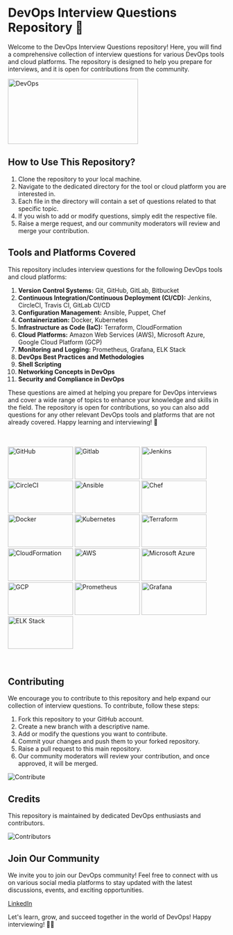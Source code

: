# DevOps Interview Questions Repository 🚀

Welcome to the DevOps Interview Questions repository! Here, you will find a comprehensive collection of interview questions for various DevOps tools and cloud platforms. The repository is designed to help you prepare for interviews, and it is open for contributions from the community.

<img src="https://upload.wikimedia.org/wikipedia/commons/thumb/0/05/Devops-toolchain.svg/1280px-Devops-toolchain.svg.png" alt="DevOps" height="150" width="300">


## How to Use This Repository?

1. Clone the repository to your local machine.
2. Navigate to the dedicated directory for the tool or cloud platform you are interested in.
3. Each file in the directory will contain a set of questions related to that specific topic.
4. If you wish to add or modify questions, simply edit the respective file.
5. Raise a merge request, and our community moderators will review and merge your contribution.

## Tools and Platforms Covered

This repository includes interview questions for the following DevOps tools and cloud platforms:

1. **Version Control Systems:** Git, GitHub, GitLab, Bitbucket
2. **Continuous Integration/Continuous Deployment (CI/CD):** Jenkins, CircleCI, Travis CI, GitLab CI/CD
3. **Configuration Management:** Ansible, Puppet, Chef
4. **Containerization:** Docker, Kubernetes
5. **Infrastructure as Code (IaC):** Terraform, CloudFormation
6. **Cloud Platforms:** Amazon Web Services (AWS), Microsoft Azure, Google Cloud Platform (GCP)
7. **Monitoring and Logging:** Prometheus, Grafana, ELK Stack
8. **DevOps Best Practices and Methodologies**
9. **Shell Scripting**
10. **Networking Concepts in DevOps**
11. **Security and Compliance in DevOps**

These questions are aimed at helping you prepare for DevOps interviews and cover a wide range of topics to enhance your knowledge and skills in the field. The repository is open for contributions, so you can also add questions for any other relevant DevOps tools and platforms that are not already covered. Happy learning and interviewing! 🚀
</br>
</br>
</br>

<image src="https://git-scm.com/images/logos/downloads/Git-Logo-2Color.png" alt="GitHub" height="75" width="150"> <image src="https://upload.wikimedia.org/wikipedia/commons/thumb/e/e1/GitLab_logo.svg/2560px-GitLab_logo.svg.png" alt="Gitlab" height="75" width="150"> <image src="https://cdn.icon-icons.com/icons2/2699/PNG/512/jenkins_logo_icon_167854.png" alt="Jenkins" height="75" width="150">  <image src="https://cdn.icon-icons.com/icons2/2699/PNG/512/circleci_logo_icon_168423.png" alt="CircleCI" height="75" width="150"> <image src="https://upload.wikimedia.org/wikipedia/commons/0/05/Ansible_Logo.png" alt="Ansible" height="75" width="150"> <image src="https://datanextsolutions.com/wp-content/uploads/2017/12/chef-logo.png" alt="Chef" height="75" width="150"> <image src="https://upload.wikimedia.org/wikipedia/commons/7/79/Docker_%28container_engine%29_logo.png" alt="Docker" height="75" width="150"> <image src="https://kubernetes.io/images/kubernetes-horizontal-color.png" alt="Kubernetes" height="75" width="150"> <image src="https://boxboat.com/2020/02/04/writing-a-custom-terraform-provider/featured.png" alt="Terraform" height="75" width="150"> <image src="https://i0.wp.com/foxutech.com/wp-content/uploads/2017/09/AWS-CloudFormation-1.png?fit=640%2C366&ssl=1" alt="CloudFormation" height="75" width="150"> <image src="https://upload.wikimedia.org/wikipedia/commons/thumb/9/93/Amazon_Web_Services_Logo.svg/1024px-Amazon_Web_Services_Logo.svg.png" alt="AWS" height="75" width="150"> <image src="https://upload.wikimedia.org/wikipedia/commons/thumb/a/a8/Microsoft_Azure_Logo.svg/1200px-Microsoft_Azure_Logo.svg.png" alt="Microsoft Azure" height="75" width="150"> <image src="https://upload.wikimedia.org/wikipedia/commons/thumb/5/51/Google_Cloud_logo.svg/2560px-Google_Cloud_logo.svg.png" alt="GCP" height="75" width="150"> <image src="https://res.cloudinary.com/dfg89e6oo/image/upload/c_fit,f_auto,h_450,w_750/v1626342444/y6cbyl4iky21q4lszbaq.svg" alt="Prometheus" height="75" width="150"> <image src="https://blog.knoldus.com/wp-content/uploads/2020/06/feature-image-prometheus.png" alt="Grafana" height="75" width="150"> <image src="https://www.seekpng.com/png/detail/221-2211816_elk-stack-logo.png" alt="ELK Stack" height="75" width="150">
</br>
</br>
</br>


## Contributing

We encourage you to contribute to this repository and help expand our collection of interview questions. To contribute, follow these steps:

1. Fork this repository to your GitHub account.
2. Create a new branch with a descriptive name.
3. Add or modify the questions you want to contribute.
4. Commit your changes and push them to your forked repository.
5. Raise a pull request to this main repository.
6. Our community moderators will review your contribution, and once approved, it will be merged.

![Contribute](https://i.imgur.com/1PCelS1.png)

## Credits

This repository is maintained by dedicated DevOps enthusiasts and contributors.

![Contributors](https://i.imgur.com/VkypHMb.png)

## Join Our Community

We invite you to join our DevOps community! Feel free to connect with us on various social media platforms to stay updated with the latest discussions, events, and exciting opportunities.

<a href="https://www.linkedin.com/in/aman-devops/"> LinkedIn </a>

Let's learn, grow, and succeed together in the world of DevOps! Happy interviewing! 🌟🎉